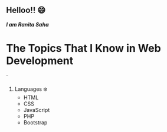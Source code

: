 ## Helloo!! :smile:
***I am Ranita Saha***

# The Topics That I Know in Web Development 

`
1. Languages :snowflake:
    * HTML
    * CSS
    * JavaScript
    * PHP
    * Bootstrap
<br>

